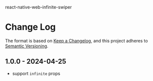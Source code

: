 react-native-web-infinite-swiper

# Change Log

The format is based on [Keep a Changelog](http://keepachangelog.com/),
and this project adheres to [Semantic Versioning](https://semver.org/spec/v2.0.0.html).

## 1.0.0 - 2024-04-25

- support `infinite` props

